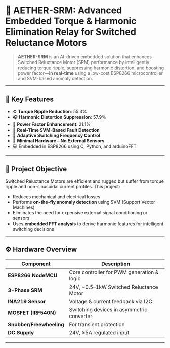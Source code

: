 # 🚀 AETHER-SRM: Advanced Embedded Torque & Harmonic Elimination Relay for Switched Reluctance Motors

> **AETHER-SRM** is an AI-driven embedded solution that enhances Switched Reluctance Motor (SRM) performance by intelligently reducing torque ripple, suppressing harmonic distortion, and boosting power factor—**in real-time** using a low-cost ESP8266 microcontroller and SVM-based anomaly detection.

---

## 📌 Key Features

- ⚙️ **Torque Ripple Reduction**: 55.3%
- 🎧 **Harmonic Distortion Suppression**: 57.9%
- 🔋 **Power Factor Enhancement**: 21.1%
- 🧠 **Real-Time SVM-Based Fault Detection**
- 🔄 **Adaptive Switching Frequency Control**
- 🧾 **Minimal Hardware – No External Sensors**
- 💻 Embedded in ESP8266 using C, Python, and arduinoFFT

---

## 🎯 Project Objective

Switched Reluctance Motors are efficient and rugged but suffer from torque ripple and non-sinusoidal current profiles. This project:
- Reduces mechanical and electrical losses
- Performs **on-the-fly anomaly detection** using SVM (Support Vector Machines)
- Eliminates the need for expensive external signal conditioning or sensors
- Uses **embedded FFT analysis** to derive harmonic features for intelligent switching decisions

---

## ⚙️ Hardware Overview

| Component             | Description                                  |
|----------------------|----------------------------------------------|
| **ESP8266 NodeMCU**   | Core controller for PWM generation & logic  |
| **3-Phase SRM**       | 24V, ~0.5–1kW Switched Reluctance Motor      |
| **INA219 Sensor**     | Voltage & current feedback via I2C          |
| **MOSFET (IRF540N)**  | Switching devices in asymmetric converter   |
| **Snubber/Freewheeling** | For transient protection                 |
| **DC Supply**         | 24V, ≥5A regulated input                     |





---
